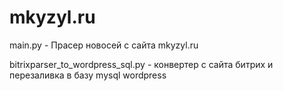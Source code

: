 # mkyzyl.ru

main.py - Прасер новосей с сайта mkyzyl.ru

bitrixparser_to_wordpress_sql.py - конвертер с сайта битрих и перезаливка в базу mysql wordpress

